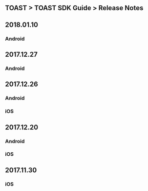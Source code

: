 ## TOAST > TOAST SDK Guide > Release Notes

## 2018.01.10

### Android



## 2017.12.27

### Android



## 2017.12.26

### Android


### iOS



## 2017.12.20

### Android



### iOS



## 2017.11.30

### iOS

